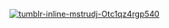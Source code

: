 <a href="https://imgbb.com/"><img src="https://i.ibb.co/4j9bbPZ/tumblr-inline-mstrudj-Otc1qz4rgp540.gif" alt="tumblr-inline-mstrudj-Otc1qz4rgp540" border="0"></a>

